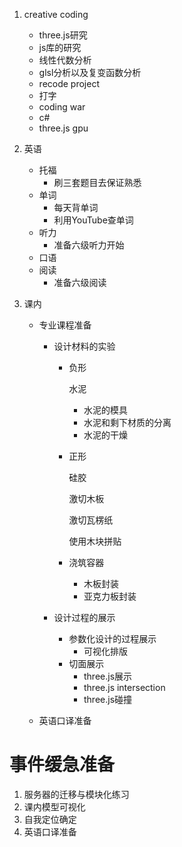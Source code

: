 1. creative coding

   * three.js研究
   * js库的研究
   * 线性代数分析
   * glsl分析以及复变函数分析
   * recode project
   * 打字
   * coding war
   * c#
   * three.js gpu

2. 英语
   * 托福
     * 刷三套题目去保证熟悉
   * 单词
     * 每天背单词
     * 利用YouTube查单词
   * 听力
     * 准备六级听力开始
   * 口语
   * 阅读
     * 准备六级阅读

3. 课内

   * 专业课程准备

     * 设计材料的实验

       * 负形

         水泥

         - 水泥的模具
         - 水泥和剩下材质的分离
         - 水泥的干燥

       * 正形

         硅胶

         激切木板

         激切瓦楞纸

         使用木块拼贴

       * 浇筑容器

         * 木板封装
         * 亚克力板封装

     * 设计过程的展示

       * 参数化设计的过程展示
         * 可视化排版
       * 切面展示
         * three.js展示
         * three.js intersection
         * three.js碰撞

   * 英语口译准备



# 事件缓急准备

1. 服务器的迁移与模块化练习
2. 课内模型可视化
3. 自我定位确定
4. 英语口译准备